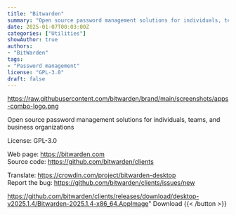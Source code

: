 ```yaml
---
title: "Bitwarden"
summary: "Open source password management solutions for individuals, teams, and business organizations."
date: 2025-01-07T00:03:00Z
categories: ["Utilities"]
showAuthor: true
authors:
- "BitWarden"
tags: 
- "Password management"
license: "GPL-3.0"
draft: false
---
```


 https://raw.githubusercontent.com/bitwarden/brand/main/screenshots/apps-combo-logo.png

Open source password management solutions for individuals, teams, and business organizations

License: GPL-3.0

Web page: <https://bitwarden.com>  
Source code: <https://github.com/bitwarden/clients>

Translate: <https://crowdin.com/project/bitwarden-desktop>  
Report the bug: <https://github.com/bitwarden/clients/issues/new>  

https://github.com/bitwarden/clients/releases/download/desktop-v2025.1.4/Bitwarden-2025.1.4-x86_64.AppImage" 
Download
{{< /button >}}